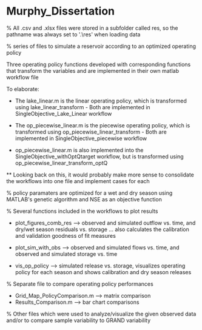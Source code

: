 # Murphy_Dissertation

% All .csv and .xlsx files were stored in a subfolder called res, so the pathname was always set to '.\res\' when loading data

% series of files to simulate a reservoir according to an optimized operating policy

Three operating policy functions developed
with corresponding functions that transform the variables
and are implemented in their own matlab workflow file

To elaborate:
- The lake_linear.m is the linear operating policy, which is transformed using lake_linear_transform
      - Both are implemented in SingleObjective_Lake_Linear workflow

- The op_piecewise_linear.m is the piecewise operating policy, which is transformed using op_piecewise_linear_transform
      - Both are implemented in SingleObjective_piecewise workflow

- op_piecewise_linear.m is also implemented into the SingleObjective_withOptQtarget workflow, but is transformed using op_piecewise_linear_transform_optQ

** Looking back on this, it would probably make more sense to consolidate the workflows into one file and implement cases for each 

% policy paramaters are optimized for a wet and dry season using MATLAB's genetic algorithm and NSE as an objective function

% Several functions included in the workflows to plot results
- plot_figures_comb_res --> observed and simulated outflow vs. time, and dry/wet season residuals vs. storage 
... also calculates the calibration and validation goodness of fit measures

- plot_sim_with_obs --> observed and simulated flows vs. time, and observed and simulated storage vs. time

- vis_op_policy --> simulated release vs. storage, visualizes operating policy for each season and shows calibration and dry season releases

% Separate file to compare operating policy performances
- Grid_Map_PolicyComparison.m --> matrix comparison
- Results_Comparison.m --> bar chart comparisons

% Other files which were used to analyze/visualize the given observed data and/or to compare sample variability to GRAND variability


